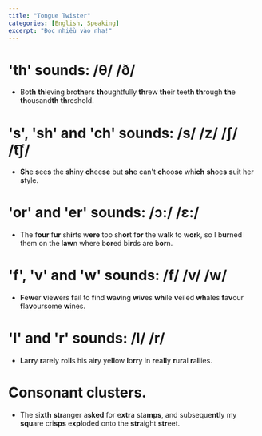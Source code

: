 ```yaml
---
title: "Tongue Twister"
categories: [English, Speaking]
excerpt: "Đọc nhiều vào nha!"
---
```

# 'th' sounds: /θ/ /ð/
* Bo**th** **th**ieving bro**th**ers **th**oughtfully **th**rew **th**eir tee**th** **th**rough **th**e **th**ousand**th** **th**reshold.


# 's', 'sh' and 'ch' sounds: /s/ /z/ /ʃ/ /t͡ʃ/

* **Sh**e **s**ee**s** the **sh**iny **ch**ee**se** but **sh**e can't **ch**oo**se** whi**ch** **sh**oe**s** **s**uit her **s**tyle.

# 'or' and 'er' sounds: /ɔ:/ /ɛ:/

* The f**our** f**ur** sh**ir**ts w**ere** too sh**or**t f**or** the w**al**k to w**or**k, so I b**ur**ned them on the l**aw**n where b**or**ed b**ir**ds are b**or**n.


# 'f', 'v' and 'w' sounds: /f/ /v/ /w/

* **F**e**w**er **v**ie**w**ers **f**ail to **f**ind **w**a**v**ing **w**i**v**es **wh**ile **v**eiled **wh**ales **f**a**v**our **f**la**v**oursome **w**ines.

# 'l' and 'r' sounds: /l/ /r/

* **L**a**rr**y **r**are**l**y **r**o**ll**s his ai**r**y ye**ll**ow **l**o**rr**y in **r**ea**ll**y **r**u**r**al **r**a**ll**ies.

# Consonant clusters.
* The si**xth** **str**anger a**sked** for e**xtr**a sta**mps**, and subseque**ntl**y my **squ**are cri**sps** e**xpl**oded onto the **str**aight **str**eet.